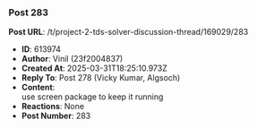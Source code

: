 ### Post 283
**Post URL**: /t/project-2-tds-solver-discussion-thread/169029/283
- **ID**: 613974
- **Author**: Vinil (23f2004837)
- **Created At**: 2025-03-31T18:25:10.973Z
- **Reply To**: Post 278 (Vicky Kumar, Algsoch)
- **Content**:  
  use screen package to keep it running
- **Reactions**: None
- **Post Number**: 283

